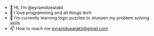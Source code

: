 - 👋 Hi, I’m @eyramdoeatakli
- 👀 I love programming and all things tech
- 🌱 I’m currently learning logic puzzles to sharpen my problem solving skills
- 📫 How to reach me eyramdoeatakli@gmail.com

<!---
eyramdoeatakli/eyramdoeatakli is a ✨ special ✨ repository because its `README.md` (this file) appears on your GitHub profile.
You can click the Preview link to take a look at your changes.
--->
